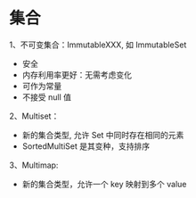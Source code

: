 # 集合
1、不可变集合：ImmutableXXX, 如 ImmutableSet
* 安全
* 内存利用率更好：无需考虑变化
* 可作为常量
* 不接受 null 值

2、Multiset：
* 新的集合类型, 允许 Set 中同时存在相同的元素
* SortedMultiSet 是其变种，支持排序

3、Multimap:
* 新的集合类型，允许一个 key 映射到多个 value
